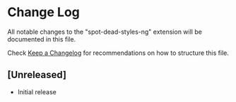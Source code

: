 # Change Log

All notable changes to the "spot-dead-styles-ng" extension will be documented in this file.

Check [Keep a Changelog](http://keepachangelog.com/) for recommendations on how to structure this file.

## [Unreleased]

- Initial release